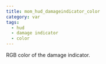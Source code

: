 ```yaml
---
title: mom_hud_damageindicator_color
category: var
tags:
  - hud
  - damage indicator
  - color
---
```


RGB color of the damage indicator.